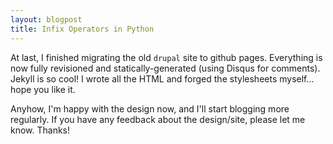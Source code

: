 ```yaml
---
layout: blogpost
title: Infix Operators in Python
---
```


At last, I finished migrating the old `drupal` site to github pages. Everything is now fully
revisioned and statically-generated (using Disqus for comments). Jekyll is so cool! I wrote all 
the HTML and forged the stylesheets myself... hope you like it. 

Anyhow, I'm happy with the design now, and I'll start blogging more regularly. If you have any 
feedback about the design/site, please let me know. Thanks!
